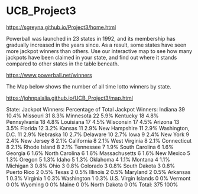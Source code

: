 # UCB_Project3

https://sgreyna.github.io/Project3/home.html


Powerball was launched in 23 states in 1992, and its membership has gradually increased in the years since. As a result, some states have seen more jackpot winners than others. Use our interactive map to see how many jackpots have been claimed in your state, and find out where it stands compared to other states in the table beneath.

https://www.powerball.net/winners

The Map below shows the number of all time lotto winners by state.

https://johnpalalia.github.io/UCB_Project3/map.html

State:	Jackpot Winners:	Percentage of Total
Jackpot Winners:
Indiana	39	10.4%
Missouri	31	8.3%
Minnesota	22	5.9%
Kentucky	18	4.8%
Pennsylvania	18	4.8%
Louisiana	17	4.5%
Wisconsin	17	4.5%
Arizona	13	3.5%
Florida	12	3.2%
Kansas	11	2.9%
New Hampshire	11	2.9%
Washington, D.C.	11	2.9%
Nebraska	10	2.7%
Delaware	10	2.7%
Iowa	9	2.4%
New York	9	2.4%
New Jersey	8	2.1%
California	8	2.1%
West Virginia	8	2.1%
Connecticut	8	2.1%
Rhode Island	8	2.1%
Tennessee	7	1.9%
South Carolina	6	1.6%
Georgia	6	1.6%
North Carolina	6	1.6%
Massachusetts	6	1.6%
New Mexico	5	1.3%
Oregon	5	1.3%
Idaho	5	1.3%
Oklahoma	4	1.1%
Montana	4	1.1%
Michigan	3	0.8%
Ohio	3	0.8%
Colorado	3	0.8%
South Dakota	3	0.8%
Puerto Rico	2	0.5%
Texas	2	0.5%
Illinois	2	0.5%
Maryland	2	0.5%
Arkansas	1	0.3%
Virginia	1	0.3%
Washington	1	0.3%
U.S. Virgin Islands	0	0%
Vermont	0	0%
Wyoming	0	0%
Maine	0	0%
North Dakota	0	0%
Total:	375	100%
